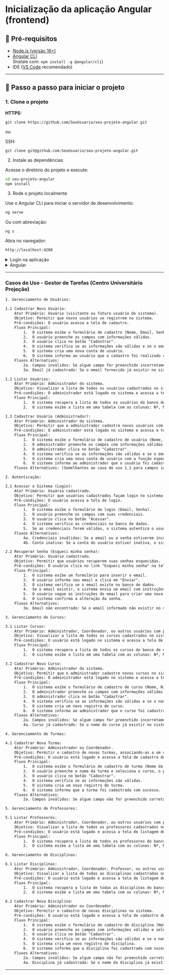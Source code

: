 # Inicialização da aplicação Angular (frontend)

## 🔧 Pré-requisitos

- [Node.js (versão 16+)](https://nodejs.org/)
- [Angular CLI](https://angular.io/cli)  
  (Instale com: `npm install -g @angular/cli`)
- IDE ([VS Code](https://code.visualstudio.com/Download) recomendado)

---

## 🚀 Passo a passo para iniciar o projeto

### 1. Clone o projeto

**HTTPS:**
~~~ git
git clone https://github.com/SeuUsuario/seu-projeto-angular.git
~~~
ou

SSH:

~~~ git
git clone git@github.com:SeuUsuario/seu-projeto-angular.git
~~~ 

2. Instale as dependências

Acesse o diretório do projeto e execute:
~~~ bash
cd seu-projeto-angular
npm install
~~~ 

3. Rode o projeto localmente

Use o Angular CLI para iniciar o servidor de desenvolvimento:

~~~ bash
ng serve
~~~ 

Ou com abreviação:

~~~ git
ng s
~~~

Abra no navegador:

~~~ bash
http://localhost:4200
~~~

<details>
  <summary>Login na aplicação</summary>

#### Usuário
~~~ git
admin
~~~

#### Senha
~~~ git
admin
~~~ 
---
</details>

<details>
  <summary> Angular </summary>

This project was generated using [Angular CLI](https://github.com/angular/angular-cli) version 19.2.9.

## Development server

To start a local development server, run:

```bash
ng serve
```

Once the server is running, open your browser and navigate to `http://localhost:4200/`. The application will automatically reload whenever you modify any of the source files.

## Code scaffolding

Angular CLI includes powerful code scaffolding tools. To generate a new component, run:

```bash
ng generate component component-name
```

For a complete list of available schematics (such as `components`, `directives`, or `pipes`), run:

```bash
ng generate --help
```

## Building

To build the project run:

```bash
ng build
```

This will compile your project and store the build artifacts in the `dist/` directory. By default, the production build optimizes your application for performance and speed.

## Running unit tests

To execute unit tests with the [Karma](https://karma-runner.github.io) test runner, use the following command:

```bash
ng test
```

## Running end-to-end tests

For end-to-end (e2e) testing, run:

```bash
ng e2e
```

Angular CLI does not come with an end-to-end testing framework by default. You can choose one that suits your needs.

## Additional Resources

For more information on using the Angular CLI, including detailed command references, visit the [Angular CLI Overview and Command Reference](https://angular.dev/tools/cli) page.

</details>

---
### Casos de Uso - Gestor de Tarefas (Centro Universitário Projeção)
~~~ txt
1. Gerenciamento de Usuários:

1.1 Cadastrar Novo Usuário:
    Ator Primário: Usuário (visitante ou futuro usuário do sistema).
    Objetivo: Permitir que novos usuários se registrem no sistema.
    Pré-condições: O usuário acessa a tela de cadastro.
    Fluxo Principal:
        1.  O sistema exibe o formulário de cadastro (Nome, Email, Senha, Confirmar Senha).
        2.  O usuário preenche os campos com informações válidas.
        3.  O usuário clica no botão "Cadastrar".
        4.  O sistema verifica se as informações são válidas e se o email não está cadastrado.
        5.  O sistema cria uma nova conta de usuário.
        6.  O sistema informa ao usuário que o cadastro foi realizado com sucesso.
    Fluxos Alternativos:
        2a. Campos inválidos: Se algum campo for preenchido incorretamente ou estiver em branco, o sistema exibe uma mensagem de erro indicando o problema.
        3a. Email já cadastrado: Se o email fornecido já existir no sistema, o sistema exibe uma mensagem de erro.

1.2 Listar Usuários:
    Ator Primário: Administrador do sistema.
    Objetivo: Visualizar a lista de todos os usuários cadastrados no sistema.
    Pré-condições: O administrador está logado no sistema e acessa a tela de listagem de usuários.
    Fluxo Principal:
        1.  O sistema recupera a lista de todos os usuários do banco de dados.
        2.  O sistema exibe a lista em uma tabela com as colunas: Nº, Nome, CPF, Email, Função e Status.

1.3 Cadastrar Usuário (Administrador):
    Ator Primário: Administrador do sistema.
    Objetivo: Permitir que o administrador cadastre novos usuários com diferentes funções no sistema.
    Pré-condições: O administrador está logado no sistema e acessa a tela de cadastro de usuário (administrador).
    Fluxo Principal:
        1.  O sistema exibe o formulário de cadastro de usuário (Nome, Email, CPF, Senha, Função).
        2.  O administrador preenche os campos com informações válidas e seleciona a função do novo usuário.
        3.  O administrador clica no botão "Cadastrar".
        4.  O sistema verifica se as informações são válidas e se o email/CPF não estão cadastrados.
        5.  O sistema cria uma nova conta de usuário com a função especificada.
        6.  O sistema informa ao administrador que o usuário foi cadastrado com sucesso.
    Fluxos Alternativos: (Semelhantes ao caso de uso 1.1 para campos inválidos e email/CPF já cadastrados).

2. Autenticação:

2.1 Acessar o Sistema (Login):
    Ator Primário: Usuário cadastrado.
    Objetivo: Permitir que usuários cadastrados façam login no sistema.
    Pré-condições: O usuário acessa a tela de login.
    Fluxo Principal:
        1.  O sistema exibe o formulário de login (Email, Senha).
        2.  O usuário preenche os campos com suas credenciais.
        3.  O usuário clica no botão "Acessar".
        4.  O sistema verifica as credenciais no banco de dados.
        5.  Se as credenciais forem válidas, o sistema autentica o usuário e o redireciona para a tela principal do sistema.
    Fluxos Alternativos:
        4a. Credenciais inválidas: Se o email ou a senha estiverem incorretos, o sistema exibe uma mensagem de erro.
        4b. Conta inativa: Se a conta do usuário estiver inativa, o sistema exibe uma mensagem informando o problema.

2.2 Recuperar Senha (Esqueci minha senha):
    Ator Primário: Usuário cadastrado.
    Objetivo: Permitir que usuários recuperem suas senhas esquecidas.
    Pré-condições: O usuário clica no link "Esqueci minha senha" na tela de login.
    Fluxo Principal:
        1.  O sistema exibe um formulário para inserir o email.
        2.  O usuário informa seu email e clica em "Enviar".
        3.  O sistema verifica se o email existe no banco de dados.
        4.  Se o email existir, o sistema envia um email com instruções para redefinir a senha.
        5.  O usuário segue as instruções do email para criar uma nova senha.
        6.  O sistema confirma a alteração da senha.
    Fluxos Alternativos:
        3a. Email não encontrado: Se o email informado não existir no sistema, o sistema exibe uma mensagem informando o problema.

3. Gerenciamento de Cursos:

3.1 Listar Cursos:
    Ator Primário: Administrador, Coordenador, ou outros usuários com permissão.
    Objetivo: Visualizar a lista de todos os cursos cadastrados no sistema.
    Pré-condições: O usuário está logado no sistema e acessa a tela de listagem de cursos.
    Fluxo Principal:
        1.  O sistema recupera a lista de todos os cursos do banco de dados.
        2.  O sistema exibe a lista em uma tabela com as colunas: Nº, Nome do curso, Nível, Modalidade e Status.

3.2 Cadastrar Novo Curso:
    Ator Primário: Administrador do sistema.
    Objetivo: Permitir que o administrador cadastre novos cursos no sistema.
    Pré-condições: O administrador está logado no sistema e acessa a tela de cadastro de cursos.
    Fluxo Principal:
        1.  O sistema exibe o formulário de cadastro de curso (Nome, Nível, Modalidade).
        2.  O administrador preenche os campos com informações válidas e seleciona o nível e a modalidade.
        3.  O administrador clica no botão "Cadastrar".
        4.  O sistema verifica se as informações são válidas e se o nome do curso já não existe.
        5.  O sistema cria um novo registro de curso.
        6.  O sistema informa ao administrador que o curso foi cadastrado com sucesso.
    Fluxos Alternativos:
        2a. Campos inválidos: Se algum campo for preenchido incorretamente ou estiver em branco, o sistema exibe uma mensagem de erro.
        4a. Curso já cadastrado: Se o nome do curso já existir no sistema, o sistema exibe uma mensagem de erro.

4. Gerenciamento de Turmas:

4.1 Cadastrar Nova Turma:
    Ator Primário: Administrador ou Coordenador.
    Objetivo: Permitir o cadastro de novas turmas, associando-as a um curso e professor.
    Pré-condições: O usuário está logado e acessa a tela de cadastro de turmas.
    Fluxo Principal:
        1.  O sistema exibe o formulário de cadastro de turma (Nome da Turma, Curso (dropdown), Professor (dropdown), Período).
        2.  O usuário preenche o nome da turma e seleciona o curso, o professor e o período.
        3.  O usuário clica no botão "Cadastrar".
        4.  O sistema verifica se as informações são válidas.
        5.  O sistema cria um novo registro de turma.
        6.  O sistema informa que a turma foi cadastrada com sucesso.
    Fluxos Alternativos:
        2a. Campos inválidos: Se algum campo não for preenchido corretamente.

5. Gerenciamento de Professores:

5.1 Listar Professores:
    Ator Primário: Administrador, Coordenador, ou outros usuários com permissão.
    Objetivo: Visualizar a lista de todos os professores cadastrados no sistema.
    Pré-condições: O usuário está logado e acessa a tela de listagem de professores.
    Fluxo Principal:
        1.  O sistema recupera a lista de todos os professores do banco de dados.
        2.  O sistema exibe a lista em uma tabela com as colunas: Nº, Nome do Professor, CPF, Email e Status.

6. Gerenciamento de Disciplinas:

6.1 Listar Disciplinas:
    Ator Primário: Administrador, Coordenador, Professor, ou outros usuários com permissão.
    Objetivo: Visualizar a lista de todas as disciplinas cadastradas no sistema.
    Pré-condições: O usuário está logado e acessa a tela de listagem de disciplinas.
    Fluxo Principal:
        1.  O sistema recupera a lista de todas as disciplinas do banco de dados.
        2.  O sistema exibe a lista em uma tabela com as colunas: Nº, Nome da disciplina, Carga horária, Ementa e Status.

6.2 Cadastrar Nova Disciplina:
    Ator Primário: Administrador ou Coordenador.
    Objetivo: Permitir o cadastro de novas disciplinas no sistema.
    Pré-condições: O usuário está logado e acessa a tela de cadastro de disciplinas.
    Fluxo Principal:
        1.  O sistema exibe o formulário de cadastro de disciplina (Nome, Professor (dropdown), Carga Horária, Ementa).
        2.  O usuário preenche os campos com informações válidas e seleciona o professor responsável.
        3.  O usuário clica no botão "Cadastrar".
        4.  O sistema verifica se as informações são válidas e se o nome da disciplina já não existe.
        5.  O sistema cria um novo registro de disciplina.
        6.  O sistema informa que a disciplina foi cadastrada com sucesso.
    Fluxos Alternativos:
        2a. Campos inválidos: Se algum campo não for preenchido corretamente.
        4a. Disciplina já cadastrada: Se o nome da disciplina já existir no sistema.
~~~
---
